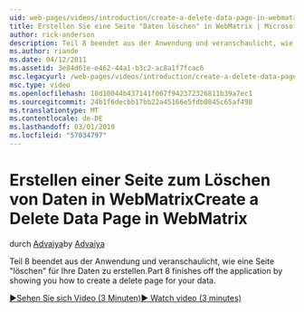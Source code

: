 ```yaml
---
uid: web-pages/videos/introduction/create-a-delete-data-page-in-webmatrix
title: Erstellen Sie eine Seite "Daten löschen" in WebMatrix | Microsoft-Dokumentation
author: rick-anderson
description: Teil 8 beendet aus der Anwendung und veranschaulicht, wie eine Seite "löschen" für Ihre Daten zu erstellen.
ms.author: riande
ms.date: 04/12/2011
ms.assetid: 3e84d61e-e462-44a1-b3c2-ac8a1f7fcac6
msc.legacyurl: /web-pages/videos/introduction/create-a-delete-data-page-in-webmatrix
msc.type: video
ms.openlocfilehash: 10d10044b437141f067f942372326811b39a7ec1
ms.sourcegitcommit: 24b1f6decbb17bb22a45166e5fdb0845c65af498
ms.translationtype: MT
ms.contentlocale: de-DE
ms.lasthandoff: 03/01/2019
ms.locfileid: "57034797"
---
```

<a name="create-a-delete-data-page-in-webmatrix"></a><span data-ttu-id="859e6-103">Erstellen einer Seite zum Löschen von Daten in WebMatrix</span><span class="sxs-lookup"><span data-stu-id="859e6-103">Create a Delete Data Page in WebMatrix</span></span>
====================
<span data-ttu-id="859e6-104">durch [Advaiya](https://twitter.com/Advaiyasolns)</span><span class="sxs-lookup"><span data-stu-id="859e6-104">by [Advaiya](https://twitter.com/Advaiyasolns)</span></span>

<span data-ttu-id="859e6-105">Teil 8 beendet aus der Anwendung und veranschaulicht, wie eine Seite "löschen" für Ihre Daten zu erstellen.</span><span class="sxs-lookup"><span data-stu-id="859e6-105">Part 8 finishes off the application by showing you how to create a delete page for your data.</span></span>

[<span data-ttu-id="859e6-106">&#9654;Sehen Sie sich Video (3 Minuten)</span><span class="sxs-lookup"><span data-stu-id="859e6-106">&#9654; Watch video (3 minutes)</span></span>](https://channel9.msdn.com/Blogs/ASP-NET-Site-Videos/create-a-delete-data-page-in-webmatrix)
